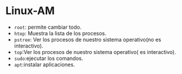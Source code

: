 # Linux-AM
- `root`:  permite cambiar todo.
- `htop`: Muestra la lista de los procesos.
- `pstree`: Ver los procesos de nuestro sistema operativo(no es interactivo).
- `top`:Ver los procesos de nuestro sistema operativo( es interactivo). 
- `sudo`:ejecutar los comandos.
- `apt`:instalar aplicaciones.
